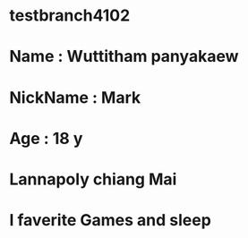 # testbranch4102

# Name : Wuttitham panyakaew
# NickName : Mark
# Age : 18 y
# Lannapoly chiang Mai
# I faverite Games and sleep